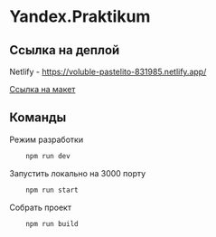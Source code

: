 # Yandex.Praktikum

## Ссылка на деплой
Netlify - https://voluble-pastelito-831985.netlify.app/

[Ссылка на макет](https://www.figma.com/file/UPVSpyIC7mYpFdmHW6UZyY/%D0%A7%D0%B0%D1%82?node-id=0%3A)
## Команды
Режим разработки
```bash
    npm run dev 
```
Запустить локально на 3000 порту
```bash
    npm run start
```
Собрать проект
```bash
    npm run build
```
